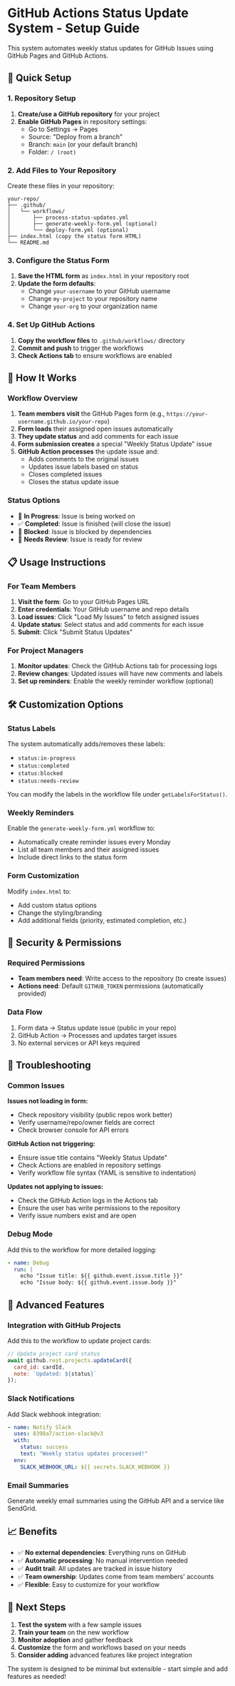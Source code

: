 # GitHub Actions Status Update System - Setup Guide

This system automates weekly status updates for GitHub Issues using GitHub Pages and GitHub Actions.

## 🚀 Quick Setup

### 1. Repository Setup

1. **Create/use a GitHub repository** for your project
2. **Enable GitHub Pages** in repository settings:
   - Go to Settings → Pages
   - Source: "Deploy from a branch"
   - Branch: `main` (or your default branch)
   - Folder: `/ (root)`

### 2. Add Files to Your Repository

Create these files in your repository:

```
your-repo/
├── .github/
│   └── workflows/
│       ├── process-status-updates.yml
│       ├── generate-weekly-form.yml (optional)
│       └── deploy-form.yml (optional)
├── index.html (copy the status form HTML)
└── README.md
```

### 3. Configure the Status Form

1. **Save the HTML form** as `index.html` in your repository root
2. **Update the form defaults**:
   - Change `your-username` to your GitHub username
   - Change `my-project` to your repository name
   - Change `your-org` to your organization name

### 4. Set Up GitHub Actions

1. **Copy the workflow files** to `.github/workflows/` directory
2. **Commit and push** to trigger the workflows
3. **Check Actions tab** to ensure workflows are enabled

## 🔧 How It Works

### Workflow Overview

1. **Team members visit** the GitHub Pages form (e.g., `https://your-username.github.io/your-repo`)
2. **Form loads** their assigned open issues automatically
3. **They update status** and add comments for each issue
4. **Form submission creates** a special "Weekly Status Update" issue
5. **GitHub Action processes** the update issue and:
   - Adds comments to the original issues
   - Updates issue labels based on status
   - Closes completed issues
   - Closes the status update issue

### Status Options

- 🔄 **In Progress**: Issue is being worked on
- ✅ **Completed**: Issue is finished (will close the issue)
- 🚫 **Blocked**: Issue is blocked by dependencies
- 👀 **Needs Review**: Issue is ready for review

## 📋 Usage Instructions

### For Team Members

1. **Visit the form**: Go to your GitHub Pages URL
2. **Enter credentials**: Your GitHub username and repo details
3. **Load issues**: Click "Load My Issues" to fetch assigned issues
4. **Update status**: Select status and add comments for each issue
5. **Submit**: Click "Submit Status Updates"

### For Project Managers

1. **Monitor updates**: Check the GitHub Actions tab for processing logs
2. **Review changes**: Updated issues will have new comments and labels
3. **Set up reminders**: Enable the weekly reminder workflow (optional)

## 🛠 Customization Options

### Status Labels

The system automatically adds/removes these labels:
- `status:in-progress`
- `status:completed`
- `status:blocked`
- `status:needs-review`

You can modify the labels in the workflow file under `getLabelsForStatus()`.

### Weekly Reminders

Enable the `generate-weekly-form.yml` workflow to:
- Automatically create reminder issues every Monday
- List all team members and their assigned issues
- Include direct links to the status form

### Form Customization

Modify `index.html` to:
- Add custom status options
- Change the styling/branding
- Add additional fields (priority, estimated completion, etc.)

## 🔐 Security & Permissions

### Required Permissions

- **Team members need**: Write access to the repository (to create issues)
- **Actions need**: Default `GITHUB_TOKEN` permissions (automatically provided)

### Data Flow

1. Form data → Status update issue (public in your repo)
2. GitHub Action → Processes and updates target issues
3. No external services or API keys required

## 🐛 Troubleshooting

### Common Issues

**Issues not loading in form:**
- Check repository visibility (public repos work better)
- Verify username/repo/owner fields are correct
- Check browser console for API errors

**GitHub Action not triggering:**
- Ensure issue title contains "Weekly Status Update"
- Check Actions are enabled in repository settings
- Verify workflow file syntax (YAML is sensitive to indentation)

**Updates not applying to issues:**
- Check the GitHub Action logs in the Actions tab
- Ensure the user has write permissions to the repository
- Verify issue numbers exist and are open

### Debug Mode

Add this to the workflow for more detailed logging:

```yaml
- name: Debug
  run: |
    echo "Issue title: ${{ github.event.issue.title }}"
    echo "Issue body: ${{ github.event.issue.body }}"
```

## 🚀 Advanced Features

### Integration with GitHub Projects

Add this to the workflow to update project cards:

```javascript
// Update project card status
await github.rest.projects.updateCard({
  card_id: cardId,
  note: `Updated: ${status}`
});
```

### Slack Notifications

Add Slack webhook integration:

```yaml
- name: Notify Slack
  uses: 8398a7/action-slack@v3
  with:
    status: success
    text: "Weekly status updates processed!"
  env:
    SLACK_WEBHOOK_URL: ${{ secrets.SLACK_WEBHOOK }}
```

### Email Summaries

Generate weekly email summaries using the GitHub API and a service like SendGrid.

## 📈 Benefits

- ✅ **No external dependencies**: Everything runs on GitHub
- ✅ **Automatic processing**: No manual intervention needed
- ✅ **Audit trail**: All updates are tracked in issue history
- ✅ **Team ownership**: Updates come from team members' accounts
- ✅ **Flexible**: Easy to customize for your workflow

## 🤝 Next Steps

1. **Test the system** with a few sample issues
2. **Train your team** on the new workflow
3. **Monitor adoption** and gather feedback
4. **Customize** the form and workflows based on your needs
5. **Consider adding** advanced features like project integration

The system is designed to be minimal but extensible - start simple and add features as needed!